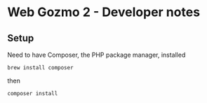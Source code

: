 # Web Gozmo 2 - Developer notes

## Setup

Need to have Composer, the PHP package manager, installed 

    brew install composer

then

    composer install